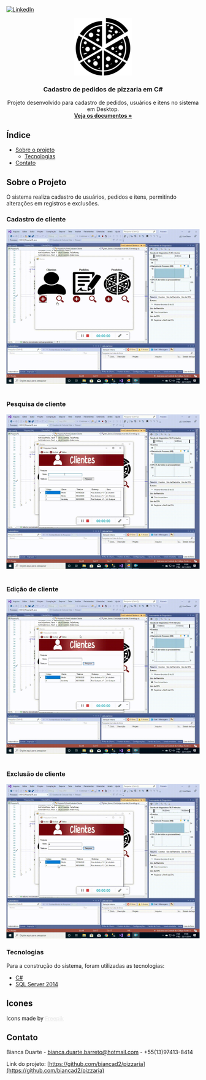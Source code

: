 [![LinkedIn][linkedin-shield]][linkedin-url]



<!-- IMAGEM -->

<p align="center">
  <a href="https://github.com/biancad2/pizzaria">
    <img src="/imgs/pizza.svg" alt="Logo" width="150" height="150">
  </a>
 
  <h3 align="center">Cadastro de pedidos de pizzaria em C#</h3>

  <p align="center">
    Projeto desenvolvido para cadastro de pedidos, usuários e itens no sistema em Desktop. 
    <br />
    <a href="https://github.com/biancad2/pizzaria"><strong>Veja os documentos »</strong></a>
  </p>
</p>


<!-- INDICE  -->
## Índice

* [Sobre o projeto](#sobre-o-projeto)
  * [Tecnologias](#tecnologias)
* [Contato](#contato)




<!-- INFORMAÇÕES PROJETO -->
## Sobre o Projeto

O sistema realiza cadastro de usuários, pedidos e itens, permitindo alterações em registros e exclusões.

### Cadastro de cliente
[![Gif cadastro do cliente][cadastro-screenshot]](/imgs/cadastro-cliente.gif)
<br>
<br>
### Pesquisa de cliente
[![Gif pesquisa de cliente][pesquisa-screenshot]](/imgs/pesquisa-cliente.gif)
<br>
<br>
### Edição de cliente
[![Gif edição de cliente][edicao-screenshot]](/imgs/edicao-cliente.gif)
<br>
<br>
### Exclusão de cliente
[![Gif exclusão de cliente][exclusao-screenshot]](/imgs/exclusao-cliente.gif)

### Tecnologias
Para a construção do sistema, foram utilizadas as tecnologias: 
* [C#](https://docs.microsoft.com/pt-br/dotnet/csharp/)
* [SQL Server 2014](https://www.microsoft.com/pt-br/sql-server/sql-server-downloads)



<!-- ICONES -->
## Icones

<div>
    Icons made by <a href="https://www.flaticon.com/authors/freepik" title="Freepik" style="color:#E8E8E8;"> Freepik </a> 
</div>



<!-- CONTATO -->
## Contato

Bianca Duarte - bianca.duarte.barreto@hotmail.com - +55(13)97413-8414 

Link do projeto: [https://github.com/biancad2/pizzaria](https://github.com/biancad2/pizzaria)




<!-- LINKS & IMAGENS -->
[linkedin-shield]: https://img.shields.io/badge/-LinkedIn-black.svg?style=flat-square&logo=linkedin&colorB=555
[linkedin-url]: https://linkedin.com/in/bianca-duarte
[cadastro-screenshot]: /imgs/cadastro-cliente.gif
[pesquisa-screenshot]: /imgs/pesquisa-cliente.gif
[edicao-screenshot]: /imgs/editar-cliente.gif
[exclusao-screenshot]: /imgs/excluir-cliente.gif
